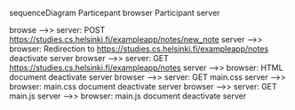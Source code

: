 sequenceDiagram
    Particepant browser
    Participant server

browse -->> server: POST https://studies.cs.helsinki.fi/exampleapp/notes/new_note
server -->> browser: Redirection to https://studies.cs.helsinki.fi/exampleapp/notes
deactivate server
browser -->> server: GET https://studies.cs.helsinki.fi/exampleapp/notes
server -->> browser: HTML document
deactivate server
browser -->> server: GET main.css
server -->> browser: main.css document
deactivate server
browser -->> server: GET main.js
server -->> browser: main.js document
deactivate server